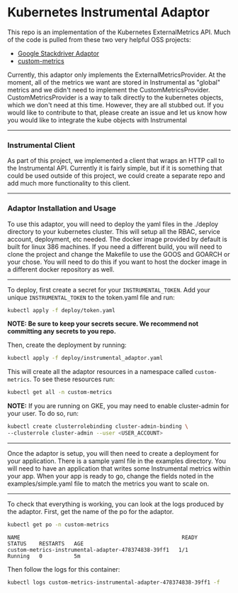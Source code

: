 # Kubernetes Instrumental Adaptor
This repo is an implementation of the Kubernetes ExternalMetrics API. Much of the code is pulled from these two very helpful OSS projects:

- [Google Stackdriver Adaptor](https://github.com/GoogleCloudPlatform/k8s-stackdriver/tree/master/custom-metrics-stackdriver-adapter)
- [custom-metrics](https://github.com/kubernetes-incubator/custom-metrics-apiserver)

Currently, this adaptor only implements the ExternalMetricsProvider. At the moment, all of the metrics we want are stored in Instrumental as "global" metrics and we didn't need to implement the CustomMetricsProvider. CustomMetricsProvider is a way to talk directly to the kubernetes objects, which we don't need at this time. However, they are all stubbed out. If you would like to contribute to that, please create an issue and let us know how you would like to integrate the kube objects with Instrumental

---
### Instrumental Client
As part of this project, we implemented a client that wraps an HTTP call to the Instrumental API. Currently it is fairly simple, but if it is something that could be used outside of this project, we could create a separate repo and add much more functionality to this client.

---
### Adaptor Installation and Usage
To use this adaptor, you will need to deploy the yaml files in the ./deploy directory to your kubernetes cluster.  This will setup all the RBAC, service account, deployment, etc needed. The docker image provided by default is built for linux 386 machines. If you need a different build, you will need to clone the project and change the Makefile to use the GOOS and GOARCH or your chose. You will need to do this if you want to host the docker image in a different docker repository as well.

---
To deploy, first create a secret for your `INSTRUMENTAL_TOKEN`. Add your unique `INSTRUMENTAL_TOKEN` to the token.yaml file and run:

```bash
kubectl apply -f deploy/token.yaml
```

**NOTE: Be sure to keep your secrets secure. We recommend not committing any secrets to you repo.**

Then, create the deployment by running:

```bash
kubectl apply -f deploy/instrumental_adaptor.yaml
```

This will create all the adaptor resources in a namespace called `custom-metrics`. To see these resources run:

```bash
kubectl get all -n custom-metrics
```

**NOTE:** If you are running on GKE, you may need to enable cluster-admin for your user. To do so, run:

```bash
kubectl create clusterrolebinding cluster-admin-binding \
--clusterrole cluster-admin --user <USER_ACCOUNT>
```

---
Once the adaptor is setup, you will then need to create a deployment for your application. There is a sample yaml file in the examples directory. You will need to have an application that writes some Instrumental metrics within your app. When your app is ready to go, change the fields noted in the examples/simple.yaml file to match the metrics you want to scale on.

---
To check that everything is working, you can look at the logs produced by the adaptor. First, get the name of the po for the adaptor.

```bash
kubectl get po -n custom-metrics
```

```output
NAME                                                   READY     STATUS    RESTARTS   AGE
custom-metrics-instrumental-adapter-478374838-39ff1   1/1       Running   0          5m
```

Then follow the logs for this container:

```bash
kubectl logs custom-metrics-instrumental-adapter-478374838-39ff1 -f
```
